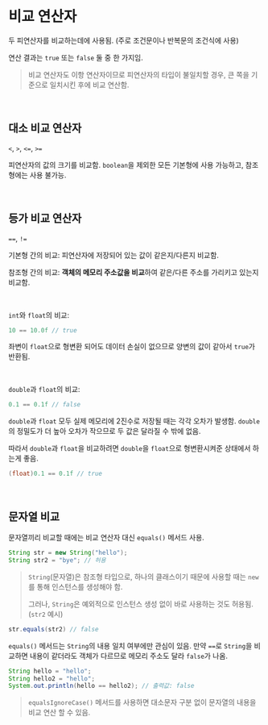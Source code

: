# 비교 연산자

두 피연산자를 비교하는데에 사용됨. (주로 조건문이나 반복문의 조건식에 사용)

연산 결과는 `true` 또는 `false` 둘 중 한 가지임.

> 비교 연산자도 이항 연산자이므로 피연산자의 타입이 불일치할 경우, 큰 쪽을 기준으로 일치시킨 후에 비교 연산함.

&nbsp;

## 대소 비교 연산자

`<`, `>`, `<=`, `>=`

피연산자의 값의 크기를 비교함. `boolean`을 제외한 모든 기본형에 사용 가능하고, 참조형에는 사용 불가능.

&nbsp;

## 등가 비교 연산자

`==`, `!=`

기본형 간의 비교: 피연산자에 저장되어 있는 값이 같은지/다른지 비교함.

참조형 간의 비교: **객체의 메모리 주소값을 비교**하여 같은/다른 주소를 가리키고 있는지 비교함.

&nbsp;

`int`와 `float`의 비교:

```java
10 == 10.0f // true
```

좌변이 `float`으로 형변환 되어도 데이터 손실이 없으므로 양변의 값이 같아서 `true`가 반환됨.

&nbsp;

`double`과 `float`의 비교:

```java
0.1 == 0.1f // false
```

`double`과 `float` 모두 실제 메모리에 2진수로 저장될 때는 각각 오차가 발생함. `double`의 정밀도가 더 높아 오차가 작으므로 두 값은 달라질 수 밖에 없음.

따라서 `double`과 `float`을 비교하려면 `double`을 `float`으로 형변환시켜준 상태에서 하는게 좋음.

```java
(float)0.1 == 0.1f // true
```

&nbsp;

## 문자열 비교

문자열끼리 비교할 때에는 비교 연산자 대신 `equals()` 메서드 사용.

```java
String str = new String("hello");
String str2 = "bye"; // 허용
```

> `String`(문자열)은 참조형 타입으로, 하나의 클래스이기 때문에 사용할 때는 `new`를 통해 인스턴스를 생성해야 함.
>
> 그러나, `String`은 예외적으로 인스턴스 생성 없이 바로 사용하는 것도 허용됨. (`str2` 예시)

```java
str.equals(str2) // false
```

`equals()` 메서드는 `String`의 내용 일치 여부에만 관심이 있음. 만약 `==`로 `String`을 비교하면 내용이 같더라도 객체가 다르므로 메모리 주소도 달라 `false`가 나옴.

```java
String hello = "hello";
String hello2 = "hello";
System.out.println(hello == hello2); // 출력값: false
```

> `equalsIgnoreCase()` 메서드를 사용하면 대소문자 구분 없이 문자열의 내용을 비교 연산 할 수 있음.
